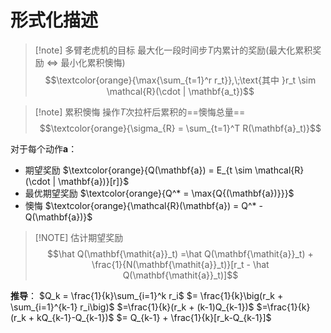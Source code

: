 # 形式化描述

> [!note] 多臂老虎机的目标
> 最大化一段时间步$T$内累计的奖励(最大化累积奖励 $\Leftrightarrow$ 最小化累积懊悔)$$\textcolor{orange}{\max{\sum_{t=1}^r r_t}},\;\text{其中 }r_t \sim \mathcal{R}(\cdot | \mathbf{a_t})$$


> [!note] 累积懊悔
>  操作$T$次拉杆后累积的==懊悔总量== $$\textcolor{orange}{\sigma_{R} = \sum_{t=1}^T R(\mathbf{a}_t)}$$

对于每个动作$\mathbf{a}$：
- 期望奖励 $\textcolor{orange}{Q(\mathbf{a}) = E_{t \sim \mathcal{R}(\cdot | \mathbf{a})}[r]}$
- 最优期望奖励 $\textcolor{orange}{Q^* = \max{Q{(\mathbf{a})}}}$
- 懊悔 $\textcolor{orange}{\mathcal{R}(\mathbf{a}) = Q^* - Q(\mathbf{a})}$

> [!NOTE] 估计期望奖励
> $$\hat Q(\mathbf{\mathit{a}}_t) =\hat Q(\mathbf{\mathit{a}}_t) +  \frac{1}{N(\mathbf{\mathit{a}}_t)}[r_t - \hat Q(\mathbf{\mathit{a}}_t)]$$

**推导**：
$Q_k = \frac{1}{k}\sum_{i=1}^k r_i$ 
$= \frac{1}{k}\big(r_k + \sum_{i=1}^{k-1} r_i\big)$
$=\frac{1}{k}(r_k + (k-1)Q_{k-1})$
$=\frac{1}{k}(r_k + kQ_{k-1}-Q_{k-1})$
$= Q_{k-1} + \frac{1}{k}[r_k-Q_{k-1}]$

